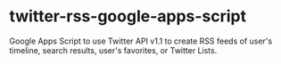 twitter-rss-google-apps-script
==============================

Google Apps Script to use Twitter API v1.1 to create RSS feeds of  user's timeline, search results, user's favorites, or Twitter Lists.
